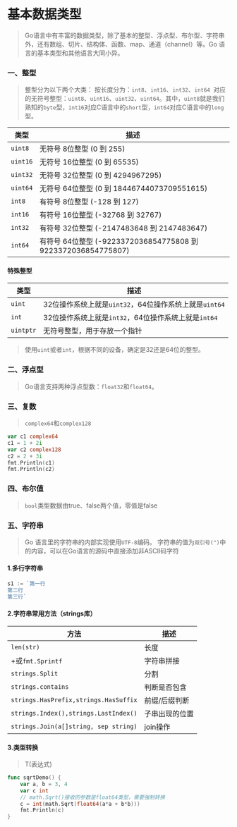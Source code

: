 # 基本数据类型

> Go语言中有丰富的数据类型，除了基本的整型、浮点型、布尔型、字符串外，还有数组、切片、结构体、函数、map、通道（channel）等。Go 语言的基本类型和其他语言大同小异。

### 一、整型

> 整型分为以下两个大类： 按长度分为：`int8`、`int16`、`int32`、`int64 `对应的无符号整型：`uint8`、`uint16`、`uint32`、`uint64`。其中，`uint8`就是我们熟知的`byte`型，`int16`对应C语言中的`short`型，`int64`对应C语言中的`long`型。

| 类型     | 描述                                                         |
| -------- | ------------------------------------------------------------ |
| `uint8`  | 无符号 8位整型 (0 到 255)                                    |
| `uint16` | 无符号 16位整型 (0 到 65535)                                 |
| `uint32` | 无符号 32位整型 (0 到 4294967295)                            |
| `uint64` | 无符号 64位整型 (0 到 18446744073709551615)                  |
| `int8`   | 有符号 8位整型 (-128 到 127)                                 |
| `int16`  | 有符号 16位整型 (-32768 到 32767)                            |
| `int32`  | 有符号 32位整型 (-2147483648 到 2147483647)                  |
| `int64`  | 有符号 64位整型 (-9223372036854775808 到 9223372036854775807) |

#### 特殊整型

| 类型      | 描述                                                   |
| --------- | ------------------------------------------------------ |
| `uint`    | 32位操作系统上就是`uint32`，64位操作系统上就是`uint64` |
| `int`     | 32位操作系统上就是`int32`，64位操作系统上就是`int64`   |
| `uintptr` | 无符号整型，用于存放一个指针                           |

> 使用`uint`或者`int`，根据不同的设备，确定是32还是64位的整型。

### 二、浮点型

> Go语言支持两种浮点型数：`float32`和`float64`。

### 三、复数

> `complex64`和`complex128`

```go
var c1 complex64
c1 = 1 + 2i
var c2 complex128
c2 = 2 + 3i
fmt.Println(c1)
fmt.Println(c2)
```

### 四、布尔值

> `bool`类型数据由true、false两个值，零值是false

### 五、字符串

> Go 语言里的字符串的内部实现使用`UTF-8`编码。 字符串的值为`双引号(")`中的内容，可以在Go语言的源码中直接添加非ASCII码字符

#### 1.多行字符串

```go
s1 := `第一行
第二行
第三行`
```

#### 2.字符串常用方法（strings库）

| 方法                                  | 描述           |
| ------------------------------------- | -------------- |
| `len(str)`                            | 长度           |
| +或`fmt.Sprintf`                      | 字符串拼接     |
| `strings.Split`                       | 分割           |
| `strings.contains`                    | 判断是否包含   |
| `strings.HasPrefix,strings.HasSuffix` | 前缀/后缀判断  |
| `strings.Index(),strings.LastIndex()` | 子串出现的位置 |
| `strings.Join(a[]string, sep string)` | join操作       |

#### 3.类型转换

> T(表达式)

```go
func sqrtDemo() {
	var a, b = 3, 4
	var c int
	// math.Sqrt()接收的参数是float64类型，需要强制转换
	c = int(math.Sqrt(float64(a*a + b*b)))
	fmt.Println(c)
}
```

